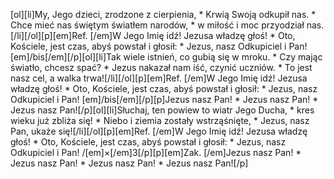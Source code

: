 [ol][li]My, Jego dzieci, zrodzone z cierpienia, * Krwią Swoją odkupił nas. * Chce mieć nas świętym światłem narodów, * w miłość i moc przyodział nas.[/li][/ol][p][em]Ref. [/em]W Jego Imię idź! Jezusa władzę głoś! * Oto, Kościele, jest czas, abyś powstał i głosił: * Jezus, nasz Odkupiciel i Pan! [em]/bis[/em][/p][ol][li]Tak wiele istnień, co gubią się w mroku. * Czy mając światło, chcesz spać? * Jezus nakazał nam iść, czynić uczniów. * To jest nasz cel, a walka trwa![/li][/ol][p][em]Ref. [/em]W Jego Imię idź! Jezusa władzę głoś! * Oto, Kościele, jest czas, abyś powstał i głosił: * Jezus, nasz Odkupiciel i Pan! [em]/bis[/em][/p][p]Jezus nasz Pan! * Jezus nasz Pan! * Jezus nasz Pan![/p][ol][li]Słuchaj, ten powiew to wiatr Jego Ducha, * kres wieku już zbliża się! * Niebo i ziemia zostały wstrząśnięte, * Jezus, nasz Pan, ukaże się![/li][/ol][p][em]Ref. [/em]W Jego Imię idź! Jezusa władzę głoś! * Oto, Kościele, jest czas, abyś powstał i głosił: * Jezus, nasz Odkupiciel i Pan! /[em]×[/em]3[/p][p][em]Zak. [/em]Jezus nasz Pan! * Jezus nasz Pan! * Jezus nasz Pan! * Jezus nasz Pan![/p]